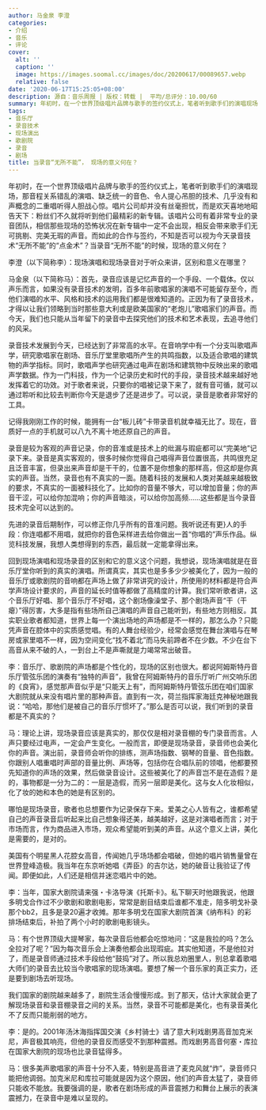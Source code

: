 ```yaml
---
author: 马金泉 李澄
categories:
- 介绍
- 音乐
- 评论
cover:
  alt: ''
  caption: ''
  image: https://images.soomal.cc/images/doc/20200617/00089657.webp
  relative: false
date: '2020-06-17T15:25:05+08:00'
description: 源自：音乐周报 | 版权：转载 |  平均/总评分：10.00/60
summary: 年初时，在一个世界顶级唱片品牌与歌手的签约仪式上，笔者听到歌手们的演唱现场，那音程关系错乱的演唱、缺乏统一的音色、令人提心吊胆的技术、几乎没有和声概念的二重唱听得人胆战心惊。唱片公司却并没有丝毫担忧，而是欢天喜地地昭告天下……
tags:
- 音乐厅
- 录音技术
- 现场演出
- 歌剧院
- 录音
- 剧场
title: 当录音“无所不能”， 现场的意义何在？
---
```


年初时，在一个世界顶级唱片品牌与歌手的签约仪式上，笔者听到歌手们的演唱现场，那音程关系错乱的演唱、缺乏统一的音色、令人提心吊胆的技术、几乎没有和声概念的二重唱听得人胆战心惊。唱片公司却并没有丝毫担忧，而是欢天喜地地昭告天下：粉丝们不久就将听到他们最精彩的新专辑。该唱片公司有着非常专业的录音团队，相信那些现场的恐怖状况在新专辑中一定不会出现，相反会带来歌手们无可挑剔、完美无瑕的声音。而如此的合作与签约，不知是否可以视为今天录音技术“无所不能”的“点金术”？当录音“无所不能”的时候，现场的意义何在？

李澄（以下简称李）：现场演唱和现场录音对于听众来讲，区别和意义在哪里？

马金泉（以下简称马）：首先，录音应该是记忆声音的一个手段、一个载体。仅以声乐而言，如果没有录音技术的发明，百多年前歌唱家的演唱不可能留存至今，而他们演唱的水平、风格和技术的运用我们都是很难知道的。正因为有了录音技术，才得以让我们领略到当时那些意大利或是欧美国家的“老炮儿”歌唱家们的声音。而今天，我们也只能从当年留下的录音中去探究他们的技术和艺术表现，去追寻他们的风采。

录音技术发展到今天，已经达到了非常高的水平。在音响学中有一个分支叫歌唱声学，研究歌唱家在剧场、音乐厅堂里歌唱所产生的共鸣指数，以及适合歌唱的建筑物的声学指标。同时，歌唱声学也研究通过电声在剧场和建筑物中反映出来的歌唱声学数据。作为一门科技，作为一个记录历史和时代的手段，录音技术越来越好地发挥着它的功效。对于歌者来说，只要你的唱被记录下来了，就有音可循，就可以通过聆听和比较去判断你今天是退步了还是进步了。可以说，录音是歌者非常好的工具。

记得我刚刚工作的时候，能拥有一台“板儿砖”卡带录音机就幸福无比了。现在，音质好一点的手机就可以八九不离十地还原自己的声音。

录音是较为客观的声音记录，你的音准或是技术上的纰漏与瑕疵都可以“完美地”记录下来。录音是真实客观的，很多时候你觉得自己唱得声音位置很高，共鸣很充足且泛音丰富，但录出来声音却是干干的，位置不是你想象的那样高，但这却是你真实的声音。当然，录音也有不真实的一面。随着科技的发展和人类对美越来越极致的要求，不真实的一面被科技化了。比如你的音量不够大，可以增加音量；你的声音干涩，可以给你加混响；你的声音暗淡，可以给你加高频……这些都是当今录音技术完全可以达到的。

先进的录音后期制作，可以修正你几乎所有的音准问题。我听说还有更}人的手段：你连唱都不用唱，就把你的音色采样进去给你做出一首“你唱的”声乐作品。纵览科技发展，我想人类想得到的东西，最后就一定能拿得出来。

回到现场演唱和现场录音的区别和它的意义这个问题，我想说，现场演唱就是在音乐厅堂你听到的真实的演唱。所谓真实，其实也是多多少少被美化了，因为一般的音乐厅或歌剧院的音响都在声场上做了非常讲究的设计，所使用的材料都是符合声学声场设计要求的，声音的延长时值等都做了高精度的计算。我们常听歌者讲，这个音乐厅好唱、那个音乐厅不好唱，这个剧场像澡堂子、那个剧场声音“干（干瘪）”得厉害，大多是指有些场所自己演唱的声音自己能听到，有些地方则相反。其实职业歌者都知道，世界上每一个演出场地的声场都是不一样的，那怎么办？只能凭声音在腔体中的实质感觉唱。有的人舞台经验少，经常会感觉在舞台演唱与在琴房或家里唱不一样，因为空间变化“找不着北”而马失前蹄者不在少数。不少在台下高音从来不破的人，一到台上不是声嘶就是力竭常常出破音。

李：音乐厅、歌剧院的声场都是个性化的，现场的区别也很大。都说阿姆斯特丹音乐厅管弦乐团的演奏有“独特的声音”，我曾在阿姆斯特丹的音乐厅听广州交响乐团的《良宵》，感觉那声音似乎是“只能天上有”，而阿姆斯特丹管弦乐团在咱们国家大剧院就从来没有唱片里的那种声音。直到有一次，荷兰指挥家海廷克神秘地跟我说：“哈哈，那他们是被自己的音乐厅惯坏了。”那么是否可以说，我们听到的录音都是不真实的？

马：理论上讲，现场录音应该是真实的，那仅仅是相对录音棚的专门录音而言。人声只要经过电声，一定会产生变化。一般而言，即便是现场录音，录音师也会美化你的声音。演出前，录音师会听你的排练，测声场指数、钢琴的音量、音色指数。你跟别人唱重唱时声部的音量比例、声场等，包括你在合唱队前的领唱，他都要预先知道你的声场的效果，然后做录音设计。这些被美化了的声音岂不是在造假？是的，事物都是一分为二的：一层是造假，而另一层即是美化。这与女人化妆相似，化了妆的她和本色的她是有区别的。

哪怕是现场录音，歌者也总想要作为记录保存下来。爱美之心人皆有之，谁都希望自己的声音录音后听起来比自己想象得还美，越美越好，这是对演唱者而言；对于市场而言，作为商品进入市场，观众希望能听到美的声音。从这个意义上讲，美化是需要的，是对的。

美国有个明星黑人花腔女高音，传闻她几乎场场都会唱破，但她的唱片销售量曾在世界登峰造极。我当年在东京听她唱《弄臣》的吉尔达，她的破音让我验证了传闻。即便如此，人们还是相信并迷恋唱片中的她。

李：当年，国家大剧院请来强・卡洛导演《托斯卡》。私下聊天时他跟我说，他跟多明戈合作过不少歌剧和歌剧电影，常常是剧目结束后谁都不准走，陪多明戈补录那个bb2，且多是录20遍才收摊。那年多明戈在国家大剧院首演《纳布科》的彩排场结束后，补拍了两个小时的歌剧电影镜头。

马：有个世界顶级大提琴家，每次录音后他都会吃惊地问：“这是我拉的吗？怎么全拉对了呢？”因为每次音乐会上演奏他都会出现瑕疵。其实他知道，不是他拉对了，而是录音师通过技术手段给他“鼓捣”对了。所以我总劝圈里人，别总拿着歌唱大师们的录音去比较当今歌唱家的现场演唱。要想了解一个音乐家的真正实力，还是要到剧场去听现场。

我们国家的剧院越来越多了，剧院生活会慢慢形成。到了那天，估计大家就会更了解现场录音和录音棚录音之间的关系。当然，录音不可能都是美化，也有录音美化不了反而只能削弱的地方。

李：是的。2001年汤沐海指挥国交演《乡村骑士》请了意大利戏剧男高音加克米尼，声音极其响亮，但他的录音反而感受不到那种震撼。而戏剧男高音何塞・库拉在国家大剧院的现场也比录音猛得多。

马：很多美声歌唱家的声音十分不入麦，特别是高音进了麦克风就“炸”，录音师只能把他调弱。加克米尼和库拉可能就是因为这个原因，他们的声音太猛了，录音师只能收不能放。我要强调的是，歌者在剧场形成的声音震撼力和舞台上展示的表演震撼力，在录音中是难以呈现的。